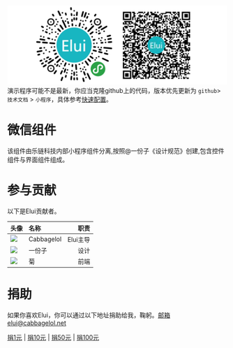 ![](/assets/imgcode.png)演示程序可能不是最新，你应当克隆github上的代码，版本优先更新为 `github`&gt; `技术文档` &gt; `小程序`，具体参考[快速配置](/kuai-su-pei-zhi.md)。

# 微信组件

该组件由乐链科技内部小程序组件分离,按照@一份子《设计规范》创建,包含控件组件与界面组件组成。

# 参与贡献

以下是Elui贡献者。

| 头像 | 名称 | 职责 |
| :--- | :--- | ---: |
| ![](https://q1.qlogo.cn/g?b=qq&nk=1214617226&s=40&t=1384608689) | Cabbagelol | Elui主导 |
| ![](https://q1.qlogo.cn/g?b=qq&nk=1224619931&s=40&t=1384608689) | 一份子 | 设计 |
| ![](https://q1.qlogo.cn/g?b=qq&nk=1290816367&s=40&t=1384608689) | 菊 | 前端 |

# 捐助

如果你喜欢Elui，你可以通过以下地址捐助给我，鞠躬。邮箱elui@cabbagelol.net

[捐1元](http://hn.cabbagelol.net/blive_pay_hn/index.php?money=100&title=Elui) \| [捐10元](http://hn.cabbagelol.net/blive_pay_hn/index.php?money=1000&title=Elui) \| [捐50元](http://hn.cabbagelol.net/blive_pay_hn/index.php?money=5000&title=Elui) \| [捐100元](http://hn.cabbagelol.net/blive_pay_hn/index.php?money=10000&title=Elui)

